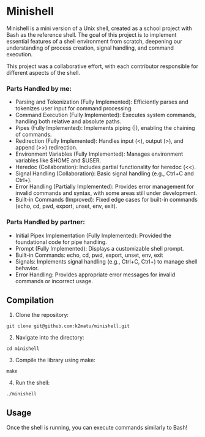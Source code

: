 
# Minishell

Minishell is a mini version of a Unix shell, created as a school project with Bash as the reference shell. The goal of this project is to implement essential features of a shell environment from scratch, deepening our understanding of process creation, signal handling, and command execution.

This project was a collaborative effort, with each contributor responsible for different aspects of the shell.

### Parts Handled by me:

- Parsing and Tokenization (Fully Implemented): Efficiently parses and tokenizes user input for command processing.
- Command Execution (Fully Implemented): Executes system commands, handling both relative and absolute paths.
- Pipes (Fully Implemented): Implements piping (|), enabling the chaining of commands.
- Redirection (Fully Implemented): Handles input (<), output (>), and append (>>) redirection.
- Environment Variables (Fully Implemented): Manages environment variables like $HOME and $USER.
- Heredoc (Collaboration): Includes partial functionality for heredoc (<<).
- Signal Handling (Collaboration): Basic signal handling (e.g., Ctrl+C and Ctrl+\).
- Error Handling (Partially Implemented): Provides error management for invalid commands and syntax, with some areas still under development.
- Built-in Commands (Improved): Fixed edge cases for built-in commands (echo, cd, pwd, export, unset, env, exit).

### Parts Handled by partner:
- Initial Pipex Implementation (Fully Implemented): Provided the foundational code for pipe handling.
- Prompt (Fully Implemented): Displays a customizable shell prompt.
- Built-in Commands: echo, cd, pwd, export, unset, env, exit
- Signals: Implements signal handling (e.g., Ctrl+C, Ctrl+\) to manage shell behavior.
- Error Handling: Provides appropriate error messages for invalid commands or incorrect usage.


## Compilation
1. Clone the repository:
```
git clone git@github.com:k2matu/minishell.git
````
2. Navigate into the directory:
```
cd minishell
```
3. Compile the library using make:
```
make
```
4. Run the shell:
```
./minishell
```

## Usage
Once the shell is running, you can execute commands similarly to Bash!
